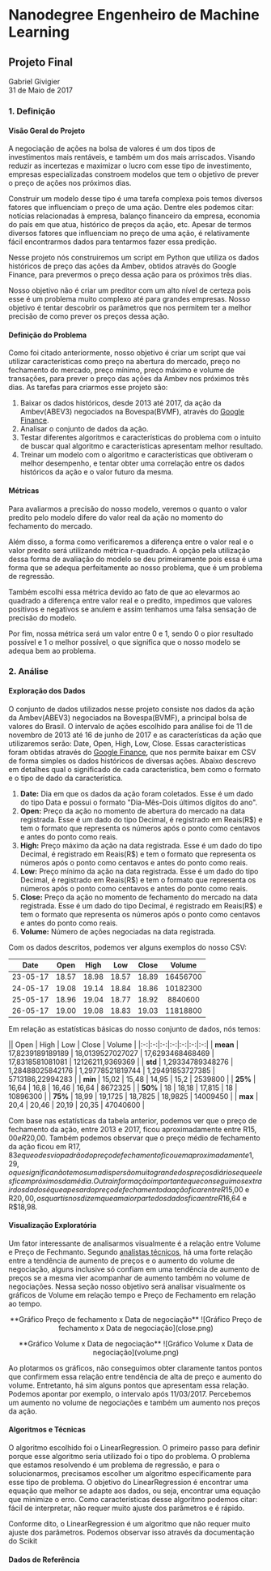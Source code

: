 # Nanodegree Engenheiro de Machine Learning
## Projeto Final

Gabriel Givigier  
31 de Maio de 2017

### 1. Definição

#### Visão Geral do Projeto
A negociação de ações na bolsa de valores é um dos tipos de investimentos mais rentáveis, e também um dos mais arriscados. Visando reduzir as incertezas e maximizar o lucro com esse tipo de investimento, empresas especializadas constroem modelos que tem o objetivo de prever o preço de ações nos próximos dias.

Construir um modelo desse tipo é uma tarefa complexa pois temos diversos fatores que influenciam o preço de uma ação. Dentre eles podemos citar: notícias relacionadas à empresa, balanço financeiro da empresa, economia do país em que atua, histórico de preços da ação, etc. Apesar de termos diversos fatores que influenciam no preço de uma ação, é relativamente fácil encontrarmos dados para tentarmos fazer essa predição.

Nesse projeto nós construiremos um script em Python que utiliza os dados históricos de preço das ações da Ambev, obtidos através do Google Finance, para prevermos o preço dessa ação para os próximos três dias.

Nosso objetivo não é criar um preditor com um alto nível de certeza pois esse é um problema muito complexo até para grandes empresas. Nosso objetivo é tentar descobrir os parâmetros que nos permitem ter a melhor precisão de como prever os preços dessa ação.

#### Definição do Problema
Como foi citado anteriormente, nosso objetivo é criar um script que vai utilizar características como preço na abertura do mercado, preço no fechamento do mercado, preço mínimo, preço máximo e volume de transações, para prever o preço das ações da Ambev nos próximos três dias. As tarefas para criarmos esse projeto são:

1. Baixar os dados históricos, desde 2013 até 2017, da ação da Ambev(ABEV3) negociados na Bovespa(BVMF), através do [Google Finance](https://www.google.com/finance/historical?q=BVMF%3AABEV3&ei=61MsWYm1JYKgebzLs9AB).
2. Analisar o conjunto de dados da ação.
3. Testar diferentes algoritmos e características do problema com o intuito de buscar qual algoritmo e características apresentam melhor resultado.
4. Treinar um modelo com o algoritmo e características que obtiveram o melhor desempenho, e tentar obter uma correlação entre os dados históricos da ação e o valor futuro da mesma.

#### Métricas
Para avaliarmos a precisão do nosso modelo, veremos o quanto o valor predito pelo modelo difere do valor real da ação no momento do fechamento do mercado.

Além disso, a forma como verificaremos a diferença entre o valor real e o valor predito será utilizando métrica r-quadrado. A opção pela utilização dessa forma de avaliação do modelo se deu primeiramente pois essa é uma forma que se adequa perfeitamente ao nosso problema, que é um problema de regressão.

Também escolhi essa métrica devido ao fato de que ao elevarmos ao quadrado a diferença entre valor real e o predito, impedimos que valores positivos e negativos se anulem e assim tenhamos uma falsa sensação de precisão do modelo.

Por fim, nossa métrica será um valor entre 0 e 1, sendo 0 o pior resultado possível e 1 o melhor possível, o que significa que o nosso modelo se adequa bem ao problema.

### 2. Análise

#### Exploração dos Dados
O conjunto de dados utilizados nesse projeto consiste nos dados da ação da Ambev(ABEV3) negociados na Bovespa(BVMF), a principal bolsa de valores do Brasil. O intervalo de ações escolhido para análise foi de 11 de novembro de 2013 até 16 de junho de 2017 e as características da ação que utilizaremos serão: Date, Open, High, Low, Close. Essas características foram obtidas através do [Google Finance](https://www.google.com/finance/historical?q=BVMF%3AABEV3&ei=61MsWYm1JYKgebzLs9AB), que nos permite baixar em CSV de forma simples os dados históricos de diversas ações. Abaixo descrevo em detalhes qual o significado de cada característica, bem como o formato e o tipo de dado da característica.

1. **Date:** Dia em que os dados da ação foram coletados. Esse é um dado do tipo Data e possui o formato "Dia-Mês-Dois últimos dígitos do ano".
2. **Open:** Preço da ação no momento de abertura do mercado na data registrada. Esse é um dado do tipo Decimal, é registrado em Reais(R$) e tem o formato que representa os números após o ponto como centavos e antes do ponto como reais.
3. **High:** Preço máximo da ação na data registrada. Esse é um dado do tipo Decimal, é registrado em Reais(R$) e tem o formato que representa os números após o ponto como centavos e antes do ponto como reais.
4. **Low:** Preço mínimo da ação na data registrada. Esse é um dado do tipo Decimal, é registrado em Reais(R$) e tem o formato que representa os números após o ponto como centavos e antes do ponto como reais.
5. **Close:** Preço da ação no momento de fechamento do mercado na data registrada. Esse é um dado do tipo Decimal, é registrado em Reais(R$) e tem o formato que representa os números após o ponto como centavos e antes do ponto como reais.
6. **Volume:** Número de ações negociadas na data registrada.

Com os dados descritos, podemos ver alguns exemplos do nosso CSV:

| Date | Open | High | Low | Close | Volume |
|:-:|:-:|:-:|:-:|:-:|:-:|
| 23-05-17 | 18.57 | 18.98 | 18.57 | 18.89 | 16456700 |
| 24-05-17 | 19.08 | 19.14 | 18.84 | 18.86 | 10182300 |
| 25-05-17 | 18.96 | 19.04 | 18.77 | 18.92 | 8840600 |
| 26-05-17 | 19.00 | 19.08 | 18.83 | 19.03 | 11818800 |

Em relação as estatísticas básicas do nosso conjunto de dados, nós temos:

|| Open | High | Low | Close | Volume |
|:-:|:-:|:-:|:-:|:-:|:-:|:-:|
| **mean** | 17,8239189189189 | 18,0139527027027 | 17,6293468468469 | 17,8318581081081 | 12126211,9369369 |
| **std** | 1,29334789348276 | 1,28488025842176 | 1,29778521819744 | 1,29491853727385 | 5713186,22994283 |
| **min** | 15,02 | 15,48 | 14,95 | 15,2 | 2539800 |
| **25%** | 16,64 | 16,8 | 16,46 | 16,64 | 8672325 |
| **50%** | 18 | 18,18 | 17,815 | 18 | 10896300 |
| **75%** | 18,99 | 19,1725 | 18,7825 | 18,9825 | 14009450 |
| **max** | 20,4 | 20,46 | 20,19 | 20,35 | 47040600 |

Com base nas estatísticas da tabela anterior, podemos ver que o preço de fechamento da ação, entre 2013 e 2017, ficou aproximadamente entre R$15,00 e R$20,00. Também podemos observar que o preço médio de fechamento da ação ficou em R$17,83 e que o desvio padrão do preço de fechamento ficou em aproximadamente 1,29, o que significa não temos uma dispersão muito grande dos preços diários e que eles ficam próximos da média. Outra informação importante que conseguimos extrair dos dados é que apesar do preço de fechamento da ação ficar entre R$15,00 e R$20,00, os quartis nos dizem que a maior parte dos dados fica entre R$16,64 e R$18,98.

#### Visualização Exploratória

Um fator interessante de analisarmos visualmente é a relação entre Volume e Preço de Fechmanto. Segundo [analistas técnicos](http://br.advfn.com/educacional/analise-tecnica/volume), há uma forte relação entre a tendência de aumento de preços e o aumento do volume de negociação, alguns inclusive só confiam em uma tendência de aumento de preços se a mesma vier acompanhar de aumento também no volume de negociações. Nessa seção nosso objetivo será analisar visualmente os gráficos de Volume em relação tempo e Preço de Fechamento em relação ao tempo.

<p align="center">
  **Gráfico Preço de fechamento x Data de negociação**
  ![Gráfico Preço de fechamento x Data de negociação](close.png)
</p>

<p align="center">
  **Gráfico Volume x Data de negociação**
  ![Gráfico Volume x Data de negociação](volume.png)
</p>

Ao plotarmos os gráficos, não conseguimos obter claramente tantos pontos que confirmem essa relação entre tendência de alta de preço e aumento do volume. Entretanto, há sim alguns pontos que apresentam essa relação. Podemos apontar por exemplo, o intervalo após 11/03/2017. Percebemos um aumento no volume de negociações e também um aumento nos preços da ação.

#### Algoritmos e Técnicas

O algoritmo escolhido foi o LinearRegression. O primeiro passo para definir porque esse algoritmo seria utilizado foi o tipo do problema. O problema que estamos resolvendo é um problema de regressão, e para o solucionarmos, precisamos escolher um algoritmo especificamente para esse tipo de problema. O objetivo do LinearRegression é encontrar uma equação que melhor se adapte aos dados, ou seja, encontrar uma equação que minimize o erro. Como características desse algoritmo podemos citar: fácil de interpretar, não requer muito ajuste dos parâmetros e é rápido.

Conforme dito, o LinearRegression é um algoritmo que não requer muito ajuste dos parâmetros. Podemos observar isso através da documentação do Scikit

#### Dados de Referência
